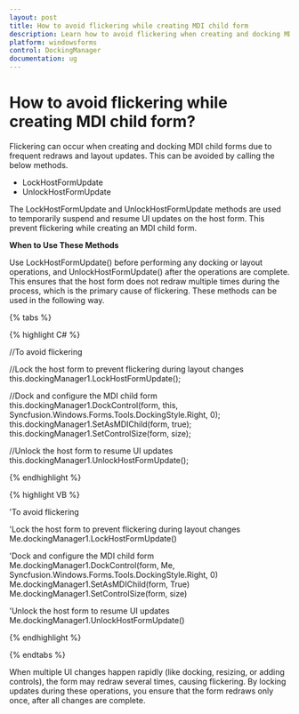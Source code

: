 ```yaml
---
layout: post
title: How to avoid flickering while creating MDI child form
description: Learn how to avoid flickering when creating and docking MDI child forms in Windows Forms applications using Syncfusion Docking Manager.
platform: windowsforms
control: DockingManager
documentation: ug
---
```


# How to avoid flickering while creating MDI child form?

Flickering can occur when creating and docking MDI child forms due to frequent redraws and layout updates. This can be avoided by calling the below methods.

* LockHostFormUpdate
* UnlockHostFormUpdate

The LockHostFormUpdate and UnlockHostFormUpdate methods are used to temporarily suspend and resume UI updates on the host form. This prevent flickering while creating an MDI child form. 

**When to Use These Methods**

Use LockHostFormUpdate() before performing any docking or layout operations, and UnlockHostFormUpdate() after the operations are complete. This ensures that the host form does not redraw multiple times during the process, which is the primary cause of flickering. These methods can be used in the following way.

{% tabs %}

{% highlight C# %}

//To avoid flickering

//Lock the host form to prevent flickering during layout changes
this.dockingManager1.LockHostFormUpdate();

//Dock and configure the MDI child form
this.dockingManager1.DockControl(form, this, Syncfusion.Windows.Forms.Tools.DockingStyle.Right, 0);
this.dockingManager1.SetAsMDIChild(form, true);
this.dockingManager1.SetControlSize(form, size);

//Unlock the host form to resume UI updates
this.dockingManager1.UnlockHostFormUpdate();

{% endhighlight %}


{% highlight VB %}

'To avoid flickering

'Lock the host form to prevent flickering during layout changes
Me.dockingManager1.LockHostFormUpdate()

'Dock and configure the MDI child form
Me.dockingManager1.DockControl(form, Me, Syncfusion.Windows.Forms.Tools.DockingStyle.Right, 0)
Me.dockingManager1.SetAsMDIChild(form, True)
Me.dockingManager1.SetControlSize(form, size)

'Unlock the host form to resume UI updates
Me.dockingManager1.UnlockHostFormUpdate()

{% endhighlight %}

{% endtabs %}

When multiple UI changes happen rapidly (like docking, resizing, or adding controls), the form may redraw several times, causing flickering. By locking updates during these operations, you ensure that the form redraws only once, after all changes are complete.

